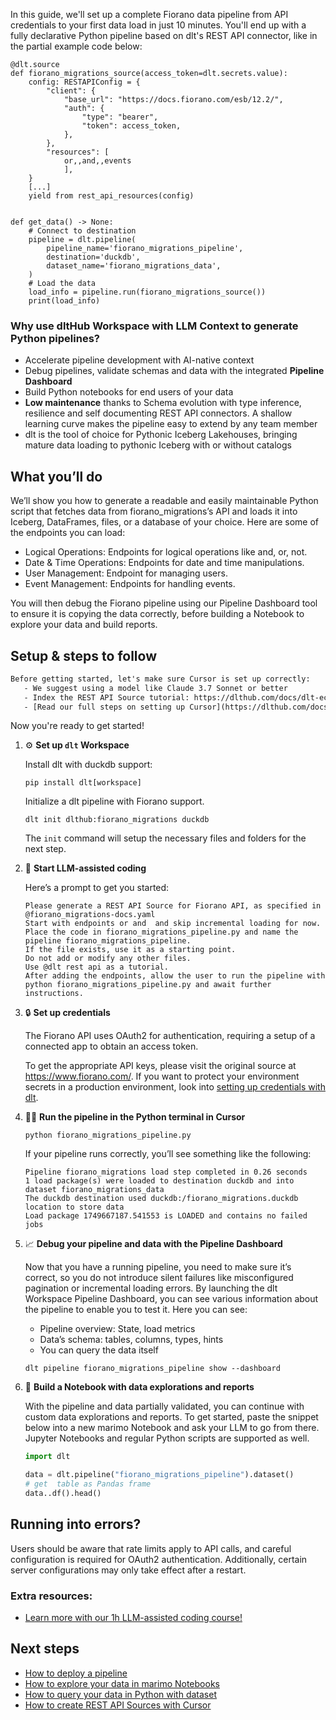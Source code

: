 In this guide, we'll set up a complete Fiorano data pipeline from API credentials to your first data load in just 10 minutes. You'll end up with a fully declarative Python pipeline based on dlt's REST API connector, like in the partial example code below:

```python-outcome
@dlt.source
def fiorano_migrations_source(access_token=dlt.secrets.value):
    config: RESTAPIConfig = {
        "client": {
            "base_url": "https://docs.fiorano.com/esb/12.2/",
            "auth": {
                "type": "bearer",
                "token": access_token,
            },
        },
        "resources": [
            or,,and,,events
            ],
    }
    [...]
    yield from rest_api_resources(config)


def get_data() -> None:
    # Connect to destination
    pipeline = dlt.pipeline(
        pipeline_name='fiorano_migrations_pipeline',
        destination='duckdb',
        dataset_name='fiorano_migrations_data', 
    )
    # Load the data
    load_info = pipeline.run(fiorano_migrations_source())
    print(load_info) 
```

### Why use dltHub Workspace with LLM Context to generate Python pipelines?

- Accelerate pipeline development with AI-native context
- Debug pipelines, validate schemas and data with the integrated **Pipeline Dashboard**
- Build Python notebooks for end users of your data
- **Low maintenance** thanks to Schema evolution with type inference, resilience and self documenting REST API connectors. A shallow learning curve makes the pipeline easy to extend by any team member
- dlt is the tool of choice for Pythonic Iceberg Lakehouses, bringing mature data loading to pythonic Iceberg with or without catalogs

## What you’ll do

We’ll show you how to generate a readable and easily maintainable Python script that fetches data from fiorano_migrations’s API and loads it into Iceberg, DataFrames, files, or a database of your choice. Here are some of the endpoints you can load:

- Logical Operations: Endpoints for logical operations like and, or, not.
- Date & Time Operations: Endpoints for date and time manipulations.
- User Management: Endpoint for managing users.
- Event Management: Endpoints for handling events.

You will then debug the Fiorano pipeline using our Pipeline Dashboard tool to ensure it is copying the data correctly, before building a Notebook to explore your data and build reports.

## Setup & steps to follow

```default
Before getting started, let's make sure Cursor is set up correctly:
   - We suggest using a model like Claude 3.7 Sonnet or better
   - Index the REST API Source tutorial: https://dlthub.com/docs/dlt-ecosystem/verified-sources/rest_api/ and add it to context as **@dlt rest api**
   - [Read our full steps on setting up Cursor](https://dlthub.com/docs/dlt-ecosystem/llm-tooling/cursor-restapi#23-configuring-cursor-with-documentation)
```

Now you're ready to get started!

1. ⚙️ **Set up `dlt` Workspace**
    
    Install dlt with duckdb support:
    ```shell
    pip install dlt[workspace]
    ```

    Initialize a dlt pipeline with Fiorano support.
    ```shell
    dlt init dlthub:fiorano_migrations duckdb
    ```

    The `init` command will setup the necessary files and folders for the next step.
    
2. 🤠 **Start LLM-assisted coding**
    
    Here’s a prompt to get you started:
    
    ```prompt
    Please generate a REST API Source for Fiorano API, as specified in @fiorano_migrations-docs.yaml 
    Start with endpoints or and  and skip incremental loading for now. 
    Place the code in fiorano_migrations_pipeline.py and name the pipeline fiorano_migrations_pipeline. 
    If the file exists, use it as a starting point. 
    Do not add or modify any other files. 
    Use @dlt rest api as a tutorial. 
    After adding the endpoints, allow the user to run the pipeline with python fiorano_migrations_pipeline.py and await further instructions.
    ```

    
3. 🔒 **Set up credentials** 
    
    The Fiorano API uses OAuth2 for authentication, requiring a setup of a connected app to obtain an access token.
    
    To get the appropriate API keys, please visit the original source at https://www.fiorano.com/.
    If you want to protect your environment secrets in a production environment, look into [setting up credentials with dlt](https://dlthub.com/docs/walkthroughs/add_credentials).
    
4. 🏃‍♀️ **Run the pipeline in the Python terminal in Cursor**
    
    ```shell
    python fiorano_migrations_pipeline.py
    ```
    
    If your pipeline runs correctly, you’ll see something like the following:
    
    ```shell
    Pipeline fiorano_migrations load step completed in 0.26 seconds
    1 load package(s) were loaded to destination duckdb and into dataset fiorano_migrations_data
    The duckdb destination used duckdb:/fiorano_migrations.duckdb location to store data
    Load package 1749667187.541553 is LOADED and contains no failed jobs
    ```
    
5. 📈 **Debug your pipeline and data with the Pipeline Dashboard**

    Now that you have a running pipeline, you need to make sure it’s correct, so you do not introduce silent failures like misconfigured pagination or incremental loading errors. By launching the dlt Workspace Pipeline Dashboard, you can see various information about the pipeline to enable you to test it. Here you can see:
    - Pipeline overview: State, load metrics
    - Data’s schema: tables, columns, types, hints
    - You can query the data itself
    
    ```shell
    dlt pipeline fiorano_migrations_pipeline show --dashboard
    ```
    
6. 🐍 **Build a Notebook with data explorations and reports**

    With the pipeline and data partially validated, you can continue with custom data explorations and reports. To get started, paste the snippet below into a new marimo Notebook and ask your LLM to go from there. Jupyter Notebooks and regular Python scripts are supported as well.

    
    ```python
    import dlt

   data = dlt.pipeline("fiorano_migrations_pipeline").dataset()
   # get  table as Pandas frame
   data..df().head()
    ```

## Running into errors?

Users should be aware that rate limits apply to API calls, and careful configuration is required for OAuth2 authentication. Additionally, certain server configurations may only take effect after a restart.

### Extra resources:

- [Learn more with our 1h LLM-assisted coding course!](https://www.youtube.com/watch?v=GGid70rnJuM)

## Next steps

- [How to deploy a pipeline](https://dlthub.com/docs/walkthroughs/deploy-a-pipeline)
- [How to explore your data in marimo Notebooks](https://dlthub.com/docs/general-usage/dataset-access/marimo)
- [How to query your data in Python with dataset](https://dlthub.com/docs/general-usage/dataset-access/dataset)
- [How to create REST API Sources with Cursor](https://dlthub.com/docs/dlt-ecosystem/llm-tooling/cursor-restapi)